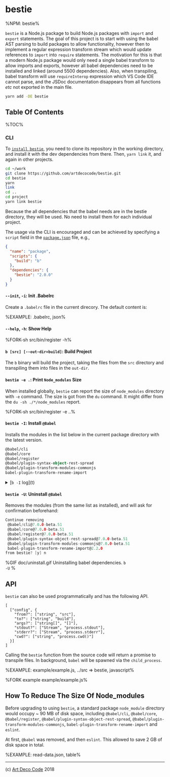 # bestie

%NPM: bestie%

`bestie` is a Node.js package to build Node.js packages with `import` and `export` statements. The goal of this project is to start with using the babel AST parsing to build packages to allow functionality, however then to implement a regular expression transform stream which would update references to `import` into `require` statements. The motivation for this is that a modern Node.js package would only need a single babel transform to allow imports and exports, however all babel dependencies need to be installed and linked (around 5500 dependencies). Also, when transpiling, babel transform will use `requireInterop` expression which VS Code IDE cannot parse, and the JSDoc documentation disappears from all functions _etc_ not exported in the main file.

```sh
yarn add -DE bestie
```

## Table Of Contents

%TOC%

### CLI

To [`install bestie`](t), you need to clone its repository in the working directory, and install it with the dev dependencies from there. Then, `yarn link` it, and again in other projects.

```sh
cd ~/work
git clone https://github.com/artdecocode/bestie.git
cd bestie
yarn
link
cd ..
cd project
yarn link bestie
```

Because the all dependencies that the babel needs are in the bestie directory, they will be used. No need to install them for each individual project.

<!-- Despite this, the process still seems hack-ish and therefore the real aim is to use regular expressions-->

The usage via the CLI is encouraged and can be achieved by specifying a `script` field in the [`package.json`](t) file, e.g.,

```json
{
  "name": "package",
  "scripts": {
    "build": "b"
  },
  "dependencies": {
    "bestie": "2.0.0"
  }
}
```

#### `--init`, `-i`: Init .Babelrc

Create a `.babelrc` file in the current direcory. The default content is:

%EXAMPLE: .babelrc, json%

#### `--help`, `-h`: Show Help

%FORK-sh src/bin/register -h%

#### `b [src] [--out-dir=build]`: Build Project

The `b` binary will build the project, taking the files from the `src` directory and transpiling them into files in the `out-dir`.

#### `bestie -e .`: Print `Node_modules` Size

When installed globally, `bestie` can report the size of `node_modules` directory with `-e` command. The size is got from the `du` command. It might differ from the `du -sh ./*/node_modules` report.

%FORK-sh src/bin/register -e ..%

#### `bestie -I`: Install `@Babel`

Installs the modules in the list below in the current package directory with the latest version.

```fs
@babel/cli
@babel/core
@babel/register
@babel/plugin-syntax-object-rest-spread
@babel/plugin-transform-modules-commonjs
babel-plugin-transform-rename-import
```

<details>
  <summary>[<code>b -I</code> log](t)</summary>

```c
Offices-iMac:structure zavr$ yarn bI
yarn run v1.7.0
$ b -I
[1/4] Resolving packages...
[2/4] Fetching packages...
[3/4] Linking dependencies...
[4/4] Building fresh packages...
success Saved lockfile.
success Saved 134 new dependencies.
info Direct dependencies
├─ @babel/cli@7.0.0-beta.51
├─ @babel/core@7.0.0-beta.51
├─ @babel/plugin-syntax-object-rest-spread@7.0.0-beta.51
├─ @babel/plugin-transform-modules-commonjs@7.0.0-beta.51
├─ @babel/register@7.0.0-beta.51
└─ babel-plugin-transform-rename-import@2.2.0
info All dependencies
├─ @babel/cli@7.0.0-beta.51
├─ @babel/core@7.0.0-beta.51
├─ @babel/helper-function-name@7.0.0-beta.51
├─ @babel/helper-get-function-arity@7.0.0-beta.51
├─ @babel/helper-module-imports@7.0.0-beta.51
├─ @babel/helper-module-transforms@7.0.0-beta.51
├─ @babel/helpers@7.0.0-beta.51
├─ @babel/highlight@7.0.0-beta.51
├─ @babel/plugin-syntax-object-rest-spread@7.0.0-beta.51
├─ @babel/plugin-transform-modules-commonjs@7.0.0-beta.51
├─ @babel/register@7.0.0-beta.51
├─ abbrev@1.1.1
├─ anymatch@2.0.0
├─ aproba@1.2.0
├─ are-we-there-yet@1.1.5
├─ arr-flatten@1.1.0
├─ assign-symbols@1.0.0
├─ async-each@1.0.1
├─ atob@2.1.1
├─ babel-plugin-transform-rename-import@2.2.0
├─ base@0.11.2
├─ binary-extensions@1.11.0
├─ braces@2.3.2
├─ cache-base@1.0.1
├─ chokidar@2.0.4
├─ chownr@1.0.1
├─ class-utils@0.3.6
├─ code-point-at@1.1.0
├─ collection-visit@1.0.0
├─ commander@2.15.1
├─ commondir@1.0.1
├─ console-control-strings@1.1.0
├─ copy-descriptor@0.1.1
├─ core-js@2.5.7
├─ debug@2.6.9
├─ decode-uri-component@0.2.0
├─ deep-extend@0.6.0
├─ delegates@1.0.0
├─ detect-libc@1.0.3
├─ expand-brackets@2.1.4
├─ extglob@2.0.4
├─ fill-range@4.0.0
├─ find-cache-dir@1.0.0
├─ find-up@2.1.0
├─ for-in@1.0.2
├─ fs-minipass@1.2.5
├─ fs-readdir-recursive@1.1.0
├─ fsevents@1.2.4
├─ gauge@2.7.4
├─ get-value@2.0.6
├─ glob-parent@3.1.0
├─ has-unicode@2.0.1
├─ has-value@1.0.0
├─ has-values@1.0.0
├─ home-or-tmp@3.0.0
├─ ignore-walk@3.0.1
├─ ini@1.3.5
├─ invariant@2.2.4
├─ is-accessor-descriptor@1.0.0
├─ is-binary-path@1.0.1
├─ is-data-descriptor@1.0.0
├─ is-descriptor@1.0.2
├─ is-extglob@2.1.1
├─ is-glob@4.0.0
├─ is-odd@2.0.0
├─ is-plain-obj@1.1.0
├─ is-plain-object@2.0.4
├─ is-windows@1.0.2
├─ jsesc@2.5.1
├─ json5@0.5.1
├─ kind-of@3.2.2
├─ locate-path@2.0.0
├─ lodash.debounce@4.0.8
├─ loose-envify@1.3.1
├─ make-dir@1.3.0
├─ map-visit@1.0.0
├─ micromatch@3.1.10
├─ minizlib@1.1.0
├─ mixin-deep@1.3.1
├─ nan@2.10.0
├─ nanomatch@1.2.9
├─ needle@2.2.1
├─ node-modules-regexp@1.0.0
├─ node-pre-gyp@0.10.2
├─ nopt@4.0.1
├─ npm-bundled@1.0.3
├─ npm-packlist@1.1.10
├─ npmlog@4.1.2
├─ number-is-nan@1.0.1
├─ object-copy@0.1.0
├─ os-homedir@1.0.2
├─ osenv@0.1.5
├─ output-file-sync@2.0.1
├─ p-limit@1.3.0
├─ p-locate@2.0.0
├─ p-try@1.0.0
├─ pascalcase@0.1.1
├─ path-dirname@1.0.2
├─ path-exists@3.0.0
├─ path-parse@1.0.5
├─ pirates@3.0.2
├─ pkg-dir@2.0.0
├─ posix-character-classes@0.1.1
├─ rc@1.2.8
├─ readdirp@2.1.0
├─ remove-trailing-separator@1.1.0
├─ repeat-element@1.1.2
├─ resolve-url@0.2.1
├─ resolve@1.8.1
├─ ret@0.1.15
├─ sax@1.2.4
├─ set-blocking@2.0.0
├─ set-immediate-shim@1.0.1
├─ set-value@2.0.0
├─ slash@1.0.0
├─ snapdragon-node@2.1.1
├─ snapdragon-util@3.0.1
├─ source-map-resolve@0.5.2
├─ source-map-support@0.4.18
├─ source-map-url@0.4.0
├─ source-map@0.5.7
├─ split-string@3.1.0
├─ static-extend@0.1.2
├─ tar@4.4.4
├─ to-fast-properties@2.0.0
├─ to-regex-range@2.1.1
├─ trim-right@1.0.1
├─ union-value@1.0.0
├─ unset-value@1.0.0
├─ upath@1.1.0
├─ urix@0.1.0
├─ use@3.1.0
├─ wide-align@1.1.3
└─ yallist@3.0.2
✨  Done in 62.53s.
```
</details>

#### `bestie -U`: Uninstall `@Babel`

Removes the modules (from the same list as installed), and will ask for confirmation beforehand:

```c
Continue removing
 @babel/cli@7.0.0-beta.51
 @babel/core@7.0.0-beta.51
 @babel/register@7.0.0-beta.51
 @babel/plugin-syntax-object-rest-spread@7.0.0-beta.51
 @babel/plugin-transform-modules-commonjs@7.0.0-beta.51
 babel-plugin-transform-rename-import@2.2.0
from bestie? [y] n
```

%GIF doc/uninstall.gif
Uninstalling babel dependencies.
<code>b -U</code>
%

<!-- When `.` is passed as source directory (`dir`), or not passed at all, it is assumed that `src` and `test` directories in the `cwd` need transpilation. A command to run
`babel` will be executed, e.g.,: -->

<!-- ```sh
# bestie build test build --copy-files --include-dotfiles
./node_modules/.bin/babel test --out-dir build/test --copy-files --include-dotfiles
``` -->

<!-- Default output directory is `es5`.

Source directories can be separated with a comma, e.g., `bestie build src,test`. -->

<!-- ## ES5 notice

Include the information about transpiled version in the `README.md` file with
the following lines:

````markdown
## ES5 -->

<!-- The package uses some newer language features. For your convenience, it's been
transpiled to be compatible with Node 4. You can use the following snippet.

```js
const bestie = require('bestie/es5')
```
```` -->

## API

`bestie` can also be used programmatically and has the following API.

```### async bestie
[
  ["config", {
    "from?": ["string", "src"],
    "to?": ["string", "build"],
    "args?": ["string[]", "[]"],
    "stdout?": ["Stream", "process.stdout"],
    "stderr?": ["Stream", "process.stderr"],
    "cwd?": ["string", "process.cwd()"]
  }]
]
```

Calling the `bestie` function from the source code will return a promise to transpile files. In background, `babel` will be spawned via the `child_process`.

%EXAMPLE: example/example.js, ../src => bestie, javascript%

%FORK example example/example.js%

## How To Reduce The Size Of Node_modules

Before upgrading to using `bestie`, a standard package `node_module` directory would occupy ~ 90 MB of disk space, including `@babel/cli`, `@babel/core`, `@babel/register`, `@babel/plugin-syntax-object-rest-spread`, `@babel/plugin-transform-modules-commonjs`, `babel-plugin-transform-rename-import` and `eslint`.

At first, `@babel` was removed, and then `eslint`. This allowed to save 2 GB of disk space in total.

%EXAMPLE: read-data.json, table%

---

(c) [Art Deco Code][1] 2018

[1]: https://adc.sh
